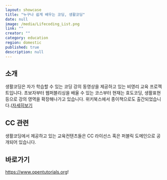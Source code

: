 ```yaml
---
layout: showcase
title: "누구나 쉽게 배우는 코딩, 생활코딩"
date: null
image: /media/Lifecoding_List.png
link: ""
creator: ""
category: education
region: domestic
published: true
description: null
---
```






[]({{site.baseurl}}/media/Lifecoding.png)

## 소개
생활코딩은 자가 학습할 수 있는 코딩 강의 동영상을 제공하고 있는 비영리 교육 프로젝트입니다. 초보자부터 웹퍼블리싱을 배울 수 있는 코스부터 현재는 효도코딩, 생활표현 등으로 강의 영역을 확장해나가고 있습니다.
위키북스에서 종이책으로도 출간되었습니다.([자세히보기](http://wikibook.co.kr/coding-everybody/)

## CC 관련
생활코딩에서 제공하고 있는 교육컨텐츠들은 CC 라이선스 혹은 퍼블릭 도메인으로 공개되어 있습니다.

## 바로가기
https://www.opentutorials.org!
